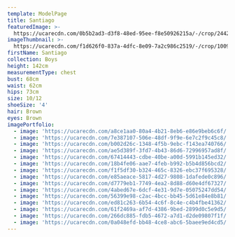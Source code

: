 ```yaml
---
template: ModelPage
title: Santiago
featuredImage: >-
  https://ucarecdn.com/0b5b2ad3-d3f8-48ed-95ee-f8e50926215a/-/crop/2442x1064/0,264/-/preview/
imageThumbnail: >-
  https://ucarecdn.com/f1d626f0-837a-4dfc-8e09-7a2c986c2519/-/crop/1009x1328/185,0/-/preview/
firstName: Santiago
collection: Boys
height: 142cm
measurementType: chest
bust: 68cm
waist: 62cm
hips: 73cm
size: 10/12
shoeSize: '4'
hair: Brown
eyes: Brown
imagePortfolio:
  - image: 'https://ucarecdn.com/a8ce1aa0-80a4-4b21-8eb6-e86e9beb6c6f/'
  - image: 'https://ucarecdn.com/7e387107-506e-48df-9f9e-6e7c2f9c45c8/'
  - image: 'https://ucarecdn.com/b002d26c-1348-4f5b-9ebc-f143ea740766/'
  - image: 'https://ucarecdn.com/ae5d389f-3fd7-4b43-86d6-72996957ad8f/'
  - image: 'https://ucarecdn.com/67414443-cdbe-40be-a00d-5991b145ed32/'
  - image: 'https://ucarecdn.com/18b4fe06-aae7-4feb-b992-b5b4d856bcd2/'
  - image: 'https://ucarecdn.com/f1f5df30-b324-465c-8326-ebc37f695328/'
  - image: 'https://ucarecdn.com/e85aeace-5817-4d27-9808-1dafede0c896/'
  - image: 'https://ucarecdn.com/d7779eb1-7749-4ea2-8d88-d60e4df67327/'
  - image: 'https://ucarecdn.com/4abed67e-6dcf-4e31-9d7e-05075247dd54/'
  - image: 'https://ucarecdn.com/56399e98-c2ac-4bcc-bb45-5d61e84e8b81/'
  - image: 'https://ucarecdn.com/ed81c263-6b54-4c6f-8c4e-c4b4fbe41362/'
  - image: 'https://ucarecdn.com/61f2469a-af7d-4386-9bed-2899d0c5e9d5/'
  - image: 'https://ucarecdn.com/266dc885-fdb5-4672-a7d1-d2de09807f1f/'
  - image: 'https://ucarecdn.com/0a048efd-bb48-4ce8-abc6-5baee9ed4cd5/'
---
```


